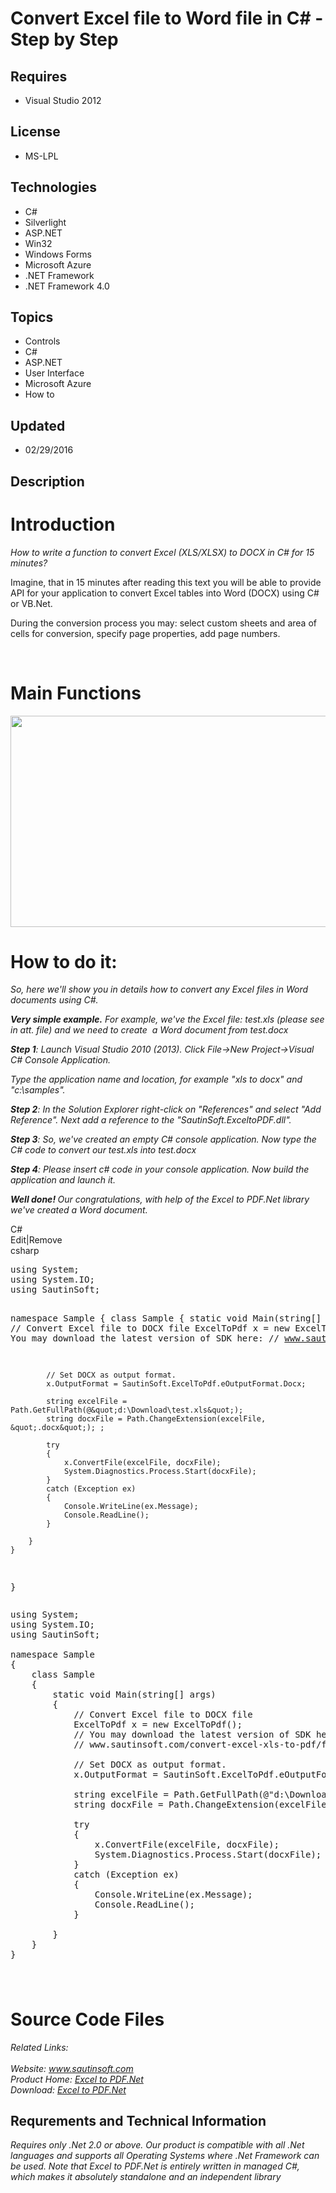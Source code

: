 # Convert Excel file to Word file in C# - Step by Step
## Requires
- Visual Studio 2012
## License
- MS-LPL
## Technologies
- C#
- Silverlight
- ASP.NET
- Win32
- Windows Forms
- Microsoft Azure
- .NET Framework
- .NET Framework 4.0
## Topics
- Controls
- C#
- ASP.NET
- User Interface
- Microsoft Azure
- How to
## Updated
- 02/29/2016
## Description

<h1>Introduction</h1>
<p><em>How to write a function to convert Excel (XLS/XLSX) to DOCX in C# for 15 minutes?</em></p>
<p><span>Imagine, that in 15 minutes after reading this text you will be able to provide API for your application to convert Excel tables into Word (DOCX) using C# or VB.Net.</span></p>
<p>During the conversion process you may: select custom sheets and area of cells for conversion, specify page properties, add page numbers.</p>
<p><em><br>
</em></p>
<h1>Main Functions</h1>
<p><img id="149065" src="149065-exceltodocx.png" alt="" width="686" height="338"></p>
<h1>How to do it:</h1>
<p><em>So, here we'll show you in details how to convert any Excel files in Word documents using C#.</em></p>
<p><em><strong><span class="blue12b">Very simple example.</span></strong>&nbsp;For example, we've the Excel file: test.xls (please see in att. file) and we need to create &nbsp;a Word document from&nbsp;test.docx</em></p>
<p><em><span class="blue12b"><strong>Step 1</strong>:</span>&nbsp;Launch Visual Studio 2010 (2013). Click File-&gt;New Project-&gt;Visual C# Console Application.</em></p>
<p><em>Type the application name and location, for example &quot;xls to docx&quot; and &quot;c:\samples&quot;.</em></p>
<p><em><span class="blue12b"><strong>Step 2</strong>:</span>&nbsp;In the Solution Explorer right-click on &quot;References&quot; and select &quot;Add Reference&quot;. Next add a reference to the &quot;SautinSoft.ExceltoPDF.dll&quot;</em><em>.</em></p>
<p><em><span class="blue12b"><strong>Step 3</strong>:</span>&nbsp;So, we've created an empty C# console application. Now type the C# code to convert our test.xls into test.docx</em></p>
<p><em><strong>Step 4</strong>: Please insert c# code in your console application.&nbsp;Now build the application and launch it.</em></p>
<p><em><strong><span class="blue12b">Well done!</span>&nbsp;</strong>Our congratulations, with help of the Excel to PDF.Net library we've created a Word document.</em></p>
<div class="scriptcode">
<div class="pluginEditHolder" pluginCommand="mceScriptCode">
<div class="title"><span>C#</span></div>
<div class="pluginLinkHolder"><span class="pluginEditHolderLink">Edit</span>|<span class="pluginRemoveHolderLink">Remove</span></div>
<span class="hidden">csharp</span>
<pre class="hidden">using System;
using System.IO;
using SautinSoft;

namespace Sample
{
    class Sample
    {
        static void Main(string[] args)
        {
            // Convert Excel file to DOCX file
            ExcelToPdf x = new ExcelToPdf();
            // You may download the latest version of SDK here: 
            // www.sautinsoft.com/convert-excel-xls-to-pdf/free-download-spreadsheet-xls-excel-to-pdf-component.php
            
            // Set DOCX as output format.
            x.OutputFormat = SautinSoft.ExcelToPdf.eOutputFormat.Docx;

            string excelFile = Path.GetFullPath(@&quot;d:\Download\test.xls&quot;);
            string docxFile = Path.ChangeExtension(excelFile, &quot;.docx&quot;); ;

            try
            {
                x.ConvertFile(excelFile, docxFile);
                System.Diagnostics.Process.Start(docxFile);
            }
            catch (Exception ex)
            {
                Console.WriteLine(ex.Message);
                Console.ReadLine();
            }

        }
    }
}
</pre>
<div class="preview">
<pre class="csharp"><span class="cs__keyword">using</span>&nbsp;System;&nbsp;
<span class="cs__keyword">using</span>&nbsp;System.IO;&nbsp;
<span class="cs__keyword">using</span>&nbsp;SautinSoft;&nbsp;
&nbsp;
<span class="cs__keyword">namespace</span>&nbsp;Sample&nbsp;
{&nbsp;
&nbsp;&nbsp;&nbsp;&nbsp;<span class="cs__keyword">class</span>&nbsp;Sample&nbsp;
&nbsp;&nbsp;&nbsp;&nbsp;{&nbsp;
&nbsp;&nbsp;&nbsp;&nbsp;&nbsp;&nbsp;&nbsp;&nbsp;<span class="cs__keyword">static</span>&nbsp;<span class="cs__keyword">void</span>&nbsp;Main(<span class="cs__keyword">string</span>[]&nbsp;args)&nbsp;
&nbsp;&nbsp;&nbsp;&nbsp;&nbsp;&nbsp;&nbsp;&nbsp;{&nbsp;
&nbsp;&nbsp;&nbsp;&nbsp;&nbsp;&nbsp;&nbsp;&nbsp;&nbsp;&nbsp;&nbsp;&nbsp;<span class="cs__com">//&nbsp;Convert&nbsp;Excel&nbsp;file&nbsp;to&nbsp;DOCX&nbsp;file</span>&nbsp;
&nbsp;&nbsp;&nbsp;&nbsp;&nbsp;&nbsp;&nbsp;&nbsp;&nbsp;&nbsp;&nbsp;&nbsp;ExcelToPdf&nbsp;x&nbsp;=&nbsp;<span class="cs__keyword">new</span>&nbsp;ExcelToPdf();&nbsp;
&nbsp;&nbsp;&nbsp;&nbsp;&nbsp;&nbsp;&nbsp;&nbsp;&nbsp;&nbsp;&nbsp;&nbsp;<span class="cs__com">//&nbsp;You&nbsp;may&nbsp;download&nbsp;the&nbsp;latest&nbsp;version&nbsp;of&nbsp;SDK&nbsp;here:&nbsp;</span>&nbsp;
&nbsp;&nbsp;&nbsp;&nbsp;&nbsp;&nbsp;&nbsp;&nbsp;&nbsp;&nbsp;&nbsp;&nbsp;<span class="cs__com">//&nbsp;www.sautinsoft.com/convert-excel-xls-to-pdf/free-download-spreadsheet-xls-excel-to-pdf-component.php</span>&nbsp;
&nbsp;&nbsp;&nbsp;&nbsp;&nbsp;&nbsp;&nbsp;&nbsp;&nbsp;&nbsp;&nbsp;&nbsp;&nbsp;
&nbsp;&nbsp;&nbsp;&nbsp;&nbsp;&nbsp;&nbsp;&nbsp;&nbsp;&nbsp;&nbsp;&nbsp;<span class="cs__com">//&nbsp;Set&nbsp;DOCX&nbsp;as&nbsp;output&nbsp;format.</span>&nbsp;
&nbsp;&nbsp;&nbsp;&nbsp;&nbsp;&nbsp;&nbsp;&nbsp;&nbsp;&nbsp;&nbsp;&nbsp;x.OutputFormat&nbsp;=&nbsp;SautinSoft.ExcelToPdf.eOutputFormat.Docx;&nbsp;
&nbsp;
&nbsp;&nbsp;&nbsp;&nbsp;&nbsp;&nbsp;&nbsp;&nbsp;&nbsp;&nbsp;&nbsp;&nbsp;<span class="cs__keyword">string</span>&nbsp;excelFile&nbsp;=&nbsp;Path.GetFullPath(@<span class="cs__string">&quot;d:\Download\test.xls&quot;</span>);&nbsp;
&nbsp;&nbsp;&nbsp;&nbsp;&nbsp;&nbsp;&nbsp;&nbsp;&nbsp;&nbsp;&nbsp;&nbsp;<span class="cs__keyword">string</span>&nbsp;docxFile&nbsp;=&nbsp;Path.ChangeExtension(excelFile,&nbsp;<span class="cs__string">&quot;.docx&quot;</span>);&nbsp;;&nbsp;
&nbsp;
&nbsp;&nbsp;&nbsp;&nbsp;&nbsp;&nbsp;&nbsp;&nbsp;&nbsp;&nbsp;&nbsp;&nbsp;<span class="cs__keyword">try</span>&nbsp;
&nbsp;&nbsp;&nbsp;&nbsp;&nbsp;&nbsp;&nbsp;&nbsp;&nbsp;&nbsp;&nbsp;&nbsp;{&nbsp;
&nbsp;&nbsp;&nbsp;&nbsp;&nbsp;&nbsp;&nbsp;&nbsp;&nbsp;&nbsp;&nbsp;&nbsp;&nbsp;&nbsp;&nbsp;&nbsp;x.ConvertFile(excelFile,&nbsp;docxFile);&nbsp;
&nbsp;&nbsp;&nbsp;&nbsp;&nbsp;&nbsp;&nbsp;&nbsp;&nbsp;&nbsp;&nbsp;&nbsp;&nbsp;&nbsp;&nbsp;&nbsp;System.Diagnostics.Process.Start(docxFile);&nbsp;
&nbsp;&nbsp;&nbsp;&nbsp;&nbsp;&nbsp;&nbsp;&nbsp;&nbsp;&nbsp;&nbsp;&nbsp;}&nbsp;
&nbsp;&nbsp;&nbsp;&nbsp;&nbsp;&nbsp;&nbsp;&nbsp;&nbsp;&nbsp;&nbsp;&nbsp;<span class="cs__keyword">catch</span>&nbsp;(Exception&nbsp;ex)&nbsp;
&nbsp;&nbsp;&nbsp;&nbsp;&nbsp;&nbsp;&nbsp;&nbsp;&nbsp;&nbsp;&nbsp;&nbsp;{&nbsp;
&nbsp;&nbsp;&nbsp;&nbsp;&nbsp;&nbsp;&nbsp;&nbsp;&nbsp;&nbsp;&nbsp;&nbsp;&nbsp;&nbsp;&nbsp;&nbsp;Console.WriteLine(ex.Message);&nbsp;
&nbsp;&nbsp;&nbsp;&nbsp;&nbsp;&nbsp;&nbsp;&nbsp;&nbsp;&nbsp;&nbsp;&nbsp;&nbsp;&nbsp;&nbsp;&nbsp;Console.ReadLine();&nbsp;
&nbsp;&nbsp;&nbsp;&nbsp;&nbsp;&nbsp;&nbsp;&nbsp;&nbsp;&nbsp;&nbsp;&nbsp;}&nbsp;
&nbsp;
&nbsp;&nbsp;&nbsp;&nbsp;&nbsp;&nbsp;&nbsp;&nbsp;}&nbsp;
&nbsp;&nbsp;&nbsp;&nbsp;}&nbsp;
}&nbsp;
</pre>
</div>
</div>
</div>
<h1><img id="149066" src="149066-scr.png" alt=""></h1>
<h1>Source Code Files</h1>
<div><em>Related Links:</em></div>
<div><em><br>
Website:&nbsp;<a href="http://www.sautinsoft.com/">www.sautinsoft.com</a><br>
Product Home: <a href="http://sautinsoft.com/convert-excel-xls-to-pdf/spreadsheet-xls-excel-to-pdf-export-component-asp.net.php">
Excel to PDF.Net</a><br>
Download:&nbsp;<a href="http://sautinsoft.com/thankyou.php?download=exceltopdf_net.zip">Excel to PDF.Net</a><br>
</em></div>
<h2 class="H2Text">Requrements and Technical Information</h2>
<p class="CommonText"><em>Requires only .Net 2.0 or above. Our product is compatible with all .Net languages and supports all Operating Systems where .Net Framework can be used. Note that Excel to PDF.Net is entirely written in managed C#, which makes it
 absolutely standalone and an independent library</em></p>
